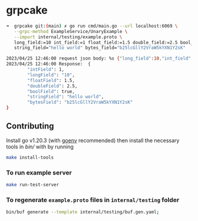 # grpcake

```sh
➜  grpcake git:(main) ✗ go run cmd/main.go --url localhost:6069 \
   --grpc-method ExampleService/UnaryExample \
   --import internal/testing/example.proto \
   long_field:=10 int_field:=1 float_field:=1.5 double_field:=2.5 bool_field:=true \
   string_field="hello world" bytes_field="b25lcGllY2VraW5kYXN1Y2sK"

2023/04/25 12:46:00 request json body: %s {"long_field":10,"int_field":1,"float_field":1.5,"double_field":2.5,"bool_field":true,"string_field":"hello world","bytes_field":"b25lcGllY2VraW5kYXN1Y2sK"}
2023/04/25 12:46:00 Response:  {
        "intField": 1,
        "longField": "10",
        "floatField": 1.5,
        "doubleField": 2.5,
        "boolField": true,
        "stringField": "hello world",
        "bytesField": "b25lcGllY2VraW5kYXN1Y2sK"
}
```

## Contributing

Install go v1.20.3 (with [goenv](https://github.com/syndbg/goenv) recommended) then
install the necessary tools in _bin/_ with by running

```sh
make install-tools
```

### To run example server

```sh
make run-test-server
```

### To regenerate `example.proto` files in `internal/testing` folder

 ```sh
 bin/buf generate --template internal/testing/buf.gen.yaml;
 ```
